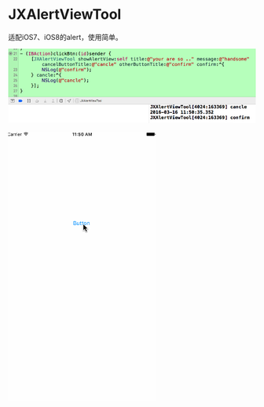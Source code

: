 # JXAlertViewTool
适配iOS7、iOS8的alert，使用简单。


![Mou icon](https://github.com/WowJesse/JXAlertViewTool/blob/master/jesseImage.png?raw=true)



![Mou icon](https://github.com/WowJesse/JXAlertViewTool/blob/master/jesse.gif?raw=true)
